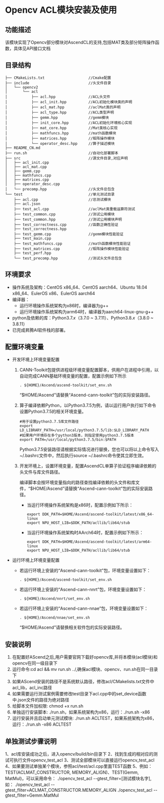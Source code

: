 # Opencv ACL模块安装及使用<a name="ZH-CN_TOPIC_0302083215"></a>

## 功能描述<a name="section1421916179418"></a>

该模块实现了Opencv部分模块对AscendCL的支持,包括MAT类及部分矩阵操作函数，具体见API接口文档



## 目录结构<a name="section8733528154320"></a>

```
├── CMakeLists.txt                    //Cmake配置
├── include                           //头文件目录
│   └── opencv2
│       └── acl
│           ├── acl.hpp               //ACL头文件
│           ├── acl_init.hpp          //ACL初始化模块类的声明
│           ├── acl_mat.hpp           //aclMat类的声明
│           ├── acl_type.hpp          //ACL类型声明
│           ├── gemm.hpp              //gemm模块
│           ├── init_core.hpp         //ACL初始化环境核心实现
│           ├── mat_core.hpp          //Mat类核心实现
│           ├── mathfuncs.hpp         //math函数模块
│           ├── matrices.hpp          //矩阵操作模块
│           └── operator_desc.hpp     //算子描述模块
├── README_CN.md
├── run.sh                            //自动化部署脚本
├── src                               //源文件目录,对应声明
│   ├── acl_init.cpp
│   ├── acl_mat.cpp
│   ├── gemm.cpp
│   ├── mathfuncs.cpp
│   ├── matrices.cpp
│   ├── operator_desc.cpp
│   └── precomp.hpp                   //头文件总包含
└── test                              //单元测试目录
    ├── acl.cpp                       //总测试模块
    ├── acl.json
    ├── test_acl.cpp                  //aclMat类重载运算符测试
    ├── test_common.cpp               //测试公用模块
    ├── test_common.hpp               //测试公用模块声明
    ├── test_correctness.cpp          //函数正确性验证
    ├── test_correctness.hpp
    ├── test_gemm.cpp                 //gemm模块性能验证
    ├── test_main.cpp         
    ├── test_mathfuncs.cpp            //math函数模块性能验证
    ├── test_matrices.cpp             //矩阵操作模块性能验证
    ├── test_perf.hpp
    └── test_precomp.hpp              //测试头文件总包含
```

## 环境要求<a name="zh-cn_topic_0230709958_section1256019267915"></a>

-   操作系统及架构：CentOS x86\_64、CentOS aarch64、Ubuntu 18.04 x86\_64、EulerOS x86、EulerOS aarch64
-   编译器：
    -   运行环境操作系统架构为x86时，编译器为g++
    -   运行环境操作系统架构为arm64时，编译器为aarch64-linux-gnu-g++
-   python及依赖的库：Python3.7.*x*（3.7.0 ~ 3.7.11）、Python3.8.*x*（3.8.0 ~ 3.8.11）
-   已完成昇腾AI软件栈的部署。


## 配置环境变量

- 开发环境上环境变量配置

  1. CANN-Toolkit包提供进程级环境变量配置脚本，供用户在进程中引用，以自动完成CANN基础环境变量的配置，配置示例如下所示

     ```
     . ${HOME}/Ascend/ascend-toolkit/set_env.sh
     ```

     “$HOME/Ascend”请替换“Ascend-cann-toolkit”包的实际安装路径。

  2. 算子编译依赖Python，以Python3.7.5为例，请以运行用户执行如下命令设置Python3.7.5的相关环境变量。

     ```
     #用于设置python3.7.5库文件路径
     export LD_LIBRARY_PATH=/usr/local/python3.7.5/lib:$LD_LIBRARY_PATH
     #如果用户环境存在多个python3版本，则指定使用python3.7.5版本
     export PATH=/usr/local/python3.7.5/bin:$PATH
     ```

     Python3.7.5安装路径请根据实际情况进行替换，您也可以将以上命令写入~/.bashrc文件中，然后执行source ~/.bashrc命令使其立即生效。

  3. 开发环境上，设置环境变量，配置AscendCL单算子验证程序编译依赖的头文件与库文件路径。

     编译脚本会按环境变量指向的路径查找编译依赖的头文件和库文件，“$HOME/Ascend”请替换“Ascend-cann-toolkit”包的实际安装路径。

     - 当运行环境操作系统架构是x86时，配置示例如下所示：

       ```
       export DDK_PATH=$HOME/Ascend/ascend-toolkit/latest/x86_64-linux
       export NPU_HOST_LIB=$DDK_PATH/acllib/lib64/stub
       ```

     - 当运行环境操作系统架构时AArch64时，配置示例如下所示：

       ```
       export DDK_PATH=$HOME/Ascend/ascend-toolkit/latest/arm64-linux
       export NPU_HOST_LIB=$DDK_PATH/acllib/lib64/stub
       ```

- 运行环境上环境变量配置

  - 若运行环境上安装的“Ascend-cann-toolkit”包，环境变量设置如下：

    ```
    . ${HOME}/Ascend/ascend-toolkit/set_env.sh
    ```

  - 若运行环境上安装的“Ascend-cann-nnrt”包，环境变量设置如下：

    ```
    . ${HOME}/Ascend/nnrt/set_env.sh
    ```

  - 若运行环境上安装的“Ascend-cann-nnae”包，环境变量设置如下：

    ```
    . ${HOME}/Ascend/nnae/set_env.sh
    ```

    “$HOME/Ascend”请替换相关软件包的实际安装路径。




## 安装说明
1. 在配置好AScend之后,用户需要官网下载好opencv库,并将本模块(acl模块)和opencv在同一级目录下
2. 运行命令:cd acl && mv run.sh ../,确保acl模块、opencv、run.sh在同一目录下
3. 如果AScend安装的路径不是系统默认路径，修改acl/CMakelists.txt文件中acl_lib，acl_inc路径
5. 如果需要运行测试案例需要修改test目录下acl.cpp中的set_device函数中.json文件的路径为绝对路径
6. 给脚本文件加权限: chmod +x run.sh
7. 单独运行安装脚本: ./run.sh，如果系统架构为x86，运行：./run.sh -x86
8. 运行安装并且启动单元测试模块: ./run.sh ACLTEST，如果系统架构为x86，运行：./run.sh -x86 ACLTEST


## 单独测试步骤说明
1、acl库安装成功之后，进入opencv/build/bin目录下
2、找到生成的相对应的测试可执行文件opencv_test_acl
3、测试全部模块可以直接运行opencv_test_acl
4、如果要测试单独某个模块，参照acl/test/acl.cpp里面TEST函数
5、例如：TEST(ACLMAT_CONSTRUCTOR, MEMORY_ALIGN)、TEST(Gemm, MatMul)，可以采用命令： ./opencv_test_acl --gtest_filter=[测试模块名字],如： ./opencv_test_acl --gtest_fliter=ACLMAT_CONSTRUCTOR.MEMORY_ALIGN
./opencv_test_acl --gtest_fliter=Gemm.MatMul



